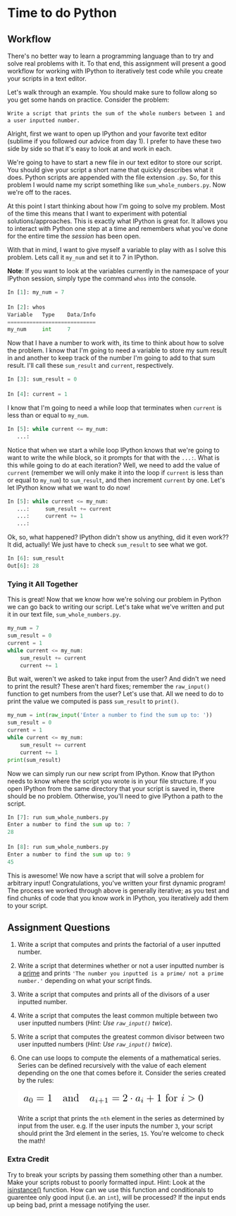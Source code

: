 # Time to do Python

## Workflow
There's no better way to learn a programming language than to try and solve real problems with it. To that end, this assignment will present a good workflow for working with IPython to iteratively test code while you create your scripts in a text editor.

Let's walk through an example. You should make sure to follow along so you get some hands on practice. Consider the problem:
    
    Write a script that prints the sum of the whole numbers between 1 and a user inputted number.

Alright, first we want to open up IPython and your favorite text editor (sublime if you followed our advice from day 1). I prefer to have these two side by side so that it's easy to look at and work in each.

We're going to have to start a new file in our text editor to store our script. You should give your script a short name that quickly describes what it does. Python scripts are appended with the file extension `.py`. So, for this problem I would name my script something like `sum_whole_numbers.py`. Now we're off to the races.

At this point I start thinking about how I'm going to solve my problem. Most of the time this means that I want to experiment with potential solutions/approaches. This is exactly what IPython is great for. It allows you to interact with Python one step at a time and remembers what you've done for the entire time the *session* has been open.

With that in mind, I want to give myself a variable to play with as I solve this problem. Lets call it `my_num` and set it to 7 in IPython.

**Note**: If you want to look at the variables currently in the namespace of your IPython session, simply type the command `whos` into the console.

```python
In [1]: my_num = 7

In [2]: whos
Variable   Type    Data/Info
============================
my_num     int     7
```

Now that I have a number to work with, its time to think about how to solve the problem. I know that I'm going to need a variable to store my sum result in and another to keep track of the number I'm going to add to that sum result. I'll call these `sum_result` and `current`, respectively.

```python
In [3]: sum_result = 0

In [4]: current = 1
```

I know that I'm going to need a while loop that terminates when `current` is less than or equal to `my_num`.

```python
In [5]: while current <= my_num:
   ...:     
```

Notice that when we start a while loop IPython knows that we're going to want to write the while block, so it prompts for that with the `...:`. What is this while going to do at each iteration? Well, we need to add the value of `current` (remember we will only make it into the loop if `current` is less than or equal to `my_num`) to `sum_result`, and then increment `current` by one. Let's let IPython know what we want to do now!

```python
In [5]: while current <= my_num:
   ...:     sum_result += current
   ...:     current += 1
   ...:     
```

Ok, so, what happened? IPython didn't show us anything, did it even work?? It did, actually! We just have to check `sum_result` to see what we got.

```python
In [6]: sum_result
Out[6]: 28
```

### Tying it All Together

This is great! Now that we know how we're solving our problem in Python we can go back to writing our script. Let's take what we've written and put it in our text file, `sum_whole_numbers.py`.

```python
my_num = 7
sum_result = 0
current = 1
while current <= my_num:
    sum_result += current
    current += 1
```

But wait, weren't we asked to take input from the user? And didn't we need to print the result? These aren't hard fixes; remember the `raw_input()` function to get numbers from the user? Let's use that. All we need to do to print the value we computed is pass `sum_result` to `print()`.

```python
my_num = int(raw_input('Enter a number to find the sum up to: '))
sum_result = 0
current = 1
while current <= my_num:
    sum_result += current
    current += 1
print(sum_result)
```

Now we can simply run our new script from IPython. Know that IPython needs to know where the script you wrote is in your file structure. If you open IPython from the same directory that your script is saved in, there should be no problem. Otherwise, you'll need to give IPython a path to the script.

```python
In [7]: run sum_whole_numbers.py
Enter a number to find the sum up to: 7
28

In [8]: run sum_whole_numbers.py
Enter a number to find the sum up to: 9
45
```

This is awesome! We now have a script that will solve a problem for arbitrary input! Congratulations, you've written your first dynamic program! The process we worked through above is generally iterative; as you test and find chunks of code that you know work in IPython, you iteratively add them to your script.

## Assignment Questions

1.  Write a script that computes and prints the factorial of a user inputted number.
2.  Write a script that determines whether or not a user inputted number is a [prime](https://en.wikipedia.org/wiki/Prime_number) and prints `'The number you inputted is a prime/ not a prime number.'` depending on what your script finds.
3.  Write a script that computes and prints all of the divisors of a user inputted number.
4.  Write a script that computes the least common multiple between two user inputted numbers 
(*Hint: Use `raw_input()` twice*).
5.  Write a script that computes the greatest common divisor between two user inputted numbers (*Hint: Use `raw_input()` twice*).
6.  One can use loops to compute the elements of a mathematical series. Series can be defined recursively with the value of each element depending on the one that comes before it. Consider the series created by the rules:  

    ![series](imgs/series_pic.png)  
   
    Write a script that prints the `nth` element in the series as determined by input from the user. e.g. If the user inputs the number `3`, your script should print the 3rd element in the series, `15`. You're welcome to check the math!

### Extra Credit

Try to break your scripts by passing them something other than a number. Make your scripts robust to poorly formatted input. Hint: Look at the [isinstance()](https://docs.python.org/2/library/functions.html#isinstance) function. How can we use this function and conditionals to guarentee only good input (i.e. an `int`), will be processed? If the input ends up being bad, print a message notifying the user.
